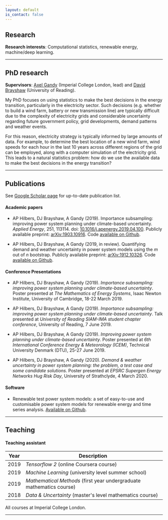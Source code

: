 ```yaml
---
layout: default
is_contact: false
---
```


## Research


**Research interests**: Computational statistics, renewable energy, machine/deep learning.


---


## PhD research

**Supervisors**: [Axel Gandy](http://wwwf.imperial.ac.uk/~agandy/) (Imperial College London, lead) and [David Brayshaw](https://research.reading.ac.uk/meteorology/people/david-brayshaw/) (University of Reading).

My PhD focuses on using statistics to make the best decisions in the energy transition, particularly in the electricity sector. Such decisions (e.g. whether to build a wind farm, battery or new transmission line) are typically difficult due to the complexity of electricity grids and considerable uncertainty regarding future government policy, grid developments, demand patterns and weather events.

For this reason, electricity strategy is typically informed by large amounts of data. For example, to determine the best location of a new wind farm, wind speeds for each hour in the last 10 years across different regions of the grid can be employed, along with a computer simulation of the electricity grid. This leads to a natural statistics problem: how do we use the available data to make the best decisions in the energy transition?


---


## Publications

See [Google Scholar page](https://scholar.google.com/citations?user=SqSbcwQAAAAJ&hl=en&oi=ao) for up-to-date publication list.

#### Academic papers

* AP Hilbers, DJ Brayshaw, A Gandy (2019). Importance subsampling: improving power system planning under climate-based uncertainty. *Applied Energy*, 251, 113114. doi: [10.1016/j.apenergy.2019.04.100](https://doi.org/10.1016/j.apenergy.2019.04.110). Publicly available preprint: [arXiv:1903.10916](https://arxiv.org/abs/1903.10916). Code [available on Github](https://github.com/ahilbers/2019_importance_subsampling).

* AP Hilbers, DJ Brayshaw, A Gandy (2019, in review). Quantifying demand and weather uncertainty in power system models using the *m* out of *n* bootstrap. Publicly available preprint: [arXiv:1912.10326](https://arxiv.org/abs/1912.10326). Code [available on Github](https://github.com/ahilbers/2020_bootstrap_uncertainty_quantification).



#### Conference Presentations

* AP Hilbers, DJ Brayshaw, A Gandy (2019). *Importance subsampling: improving power system planning under climate-based uncertainty*. Poster presented at *The Mathematics of Energy Systems*, Isaac Newton Institute, University of Cambridge, 18-22 March 2019.

* AP Hilbers, DJ Brayshaw, A Gandy (2019). *Importance subsampling: improving power system planning under climate-based uncertainty*. Talk presented at *University of Reading SIAM-IMA student chapter conference*, University of Reading, 7 June 2019.

* AP Hilbers, DJ Brayshaw, A Gandy (2019). *Improving power system planning under climate-based uncertainty*. Poster presented at *6th International Conference Energy & Meteorology (ICEM)*, Technical University Denmark (DTU), 25-27 June 2019.

* AP Hilbers, DJ Brayshaw, A Gandy (2020). *Demand & weather uncertainty in power system planning: the problem, a test case and some candidate solutions*. Poster presented at *EPSRC Supergen Energy Networks Hug Risk Day*, University of Strathclyde, 4 March 2020.



#### Software

* Renewable test power system models: a set of easy-to-use and customisable power system models for renewable energy and time series analysis. [Available on Github](https://github.com/ahilbers/renewable_test_PSMs).


---


## Teaching

#### Teaching assistant

Year | Description
----- | ------------------
2019 | *Tensorflow 2* (online Coursera course)
2019 | *Machine Learning* (university level summer school)
2019 | *Mathematical Methods* (first year undergraduate mathematics course)
2018 | *Data & Uncertainty* (master's level mathematics course)

All courses at Imperial College London.


---
